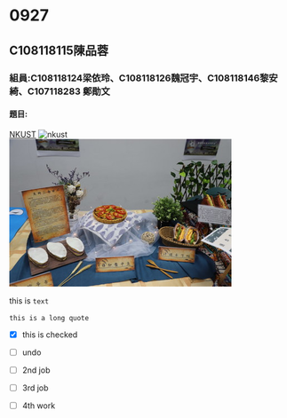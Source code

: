 # 0927

## C108118115陳品蓉

### 組員:C108118124梁依玲、C108118126魏冠宇、C108118146黎安綺、C107118283 鄭勛文

#### 題目:

[NKUST](https://www.nkust.edu.tw/)
![nkust](https://www.nkust.edu.tw/var/file/0/1000/img/513/182513897.png)
![n](n.jpg)

this is `text`
`````````````
this is a long quote
`````````````

- [X] this is checked 
- [ ] undo 
- [ ] 2nd job 
- [ ] 3rd job 
- [ ] 4th work

